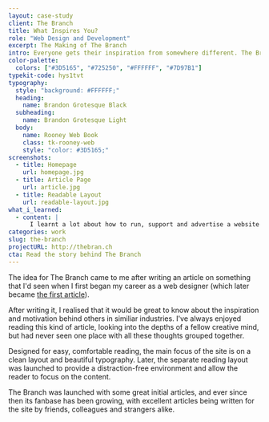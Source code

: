 ```yaml
---
layout: case-study
client: The Branch
title: What Inspires You?
role: "Web Design and Development"
excerpt: The Making of The Branch
intro: Everyone gets their inspiration from somewhere different. The Branch is a place where inspiring people write about and share the things that inspire them the most.
color-palette:
  colors: ["#3D5165", "#725250", "#FFFFFF", "#7D97B1"]
typekit-code: hys1tvt
typography:
  style: "background: #FFFFFF;"
  heading:
    name: Brandon Grotesque Black
  subheading:
    name: Brandon Grotesque Light
  body:
    name: Rooney Web Book
    class: tk-rooney-web
    style: "color: #3D5165;"
screenshots:
  - title: Homepage
    url: homepage.jpg
  - title: Article Page
    url: article.jpg
  - title: Readable Layout
    url: readable-layout.jpg
what_i_learned:
  - content: |
      I learnt a lot about how to run, support and advertise a website once launched, which wasn’t something I’d had to do before, and love it when new articles arrive in my inbox out of the blue.
categories: work
slug: the-branch
projectURL: http://thebran.ch
cta: Read the story behind The Branch
---
```



The idea for The Branch came to me after writing an article on something that I'd seen when I first began my career as a web designer (which later became [the first article](http://thebran.ch/articles/what-if-money-was-no-object)).

After writing it, I realised that it would be great to know about the inspiration and motivation behind others in similiar industries. I've always enjoyed reading this kind of article, looking into the depths of a fellow creative mind, but had never seen one place with all these thoughts grouped together.

Designed for easy, comfortable reading, the main focus of the site is on a clean layout and beautiful typography. Later, the separate reading layout was launched to provide a distraction-free environment and allow the reader to focus on the content.

The Branch was launched with some great initial articles, and ever since then its fanbase has been growing, with excellent articles being written for the site by friends, colleagues and strangers alike.